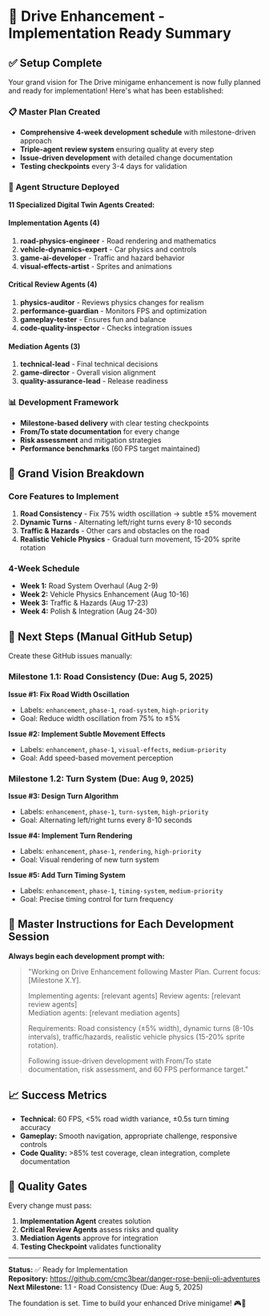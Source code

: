 # 🚀 Drive Enhancement - Implementation Ready Summary

## ✅ Setup Complete

Your grand vision for The Drive minigame enhancement is now fully planned and ready for implementation! Here's what has been established:

### 📋 Master Plan Created
- **Comprehensive 4-week development schedule** with milestone-driven approach
- **Triple-agent review system** ensuring quality at every step
- **Issue-driven development** with detailed change documentation
- **Testing checkpoints** every 3-4 days for validation

### 🤖 Agent Structure Deployed
**11 Specialized Digital Twin Agents Created:**

#### Implementation Agents (4)
1. **road-physics-engineer** - Road rendering and mathematics
2. **vehicle-dynamics-expert** - Car physics and controls  
3. **game-ai-developer** - Traffic and hazard behavior
4. **visual-effects-artist** - Sprites and animations

#### Critical Review Agents (4)
1. **physics-auditor** - Reviews physics changes for realism
2. **performance-guardian** - Monitors FPS and optimization
3. **gameplay-tester** - Ensures fun and balance
4. **code-quality-inspector** - Checks integration issues

#### Mediation Agents (3)
1. **technical-lead** - Final technical decisions
2. **game-director** - Overall vision alignment
3. **quality-assurance-lead** - Release readiness

### 📊 Development Framework
- **Milestone-based delivery** with clear testing checkpoints
- **From/To state documentation** for every change
- **Risk assessment** and mitigation strategies
- **Performance benchmarks** (60 FPS target maintained)

## 🎯 Grand Vision Breakdown

### Core Features to Implement
1. **Road Consistency** - Fix 75% width oscillation → subtle ±5% movement
2. **Dynamic Turns** - Alternating left/right turns every 8-10 seconds
3. **Traffic & Hazards** - Other cars and obstacles on the road
4. **Realistic Vehicle Physics** - Gradual turn movement, 15-20% sprite rotation

### 4-Week Schedule
- **Week 1:** Road System Overhaul (Aug 2-9)
- **Week 2:** Vehicle Physics Enhancement (Aug 10-16)  
- **Week 3:** Traffic & Hazards (Aug 17-23)
- **Week 4:** Polish & Integration (Aug 24-30)

## 📝 Next Steps (Manual GitHub Setup)

Create these GitHub issues manually:

### Milestone 1.1: Road Consistency (Due: Aug 5, 2025)

**Issue #1: Fix Road Width Oscillation**
- Labels: `enhancement`, `phase-1`, `road-system`, `high-priority`
- Goal: Reduce width oscillation from 75% to ±5%

**Issue #2: Implement Subtle Movement Effects**  
- Labels: `enhancement`, `phase-1`, `visual-effects`, `medium-priority`
- Goal: Add speed-based movement perception

### Milestone 1.2: Turn System (Due: Aug 9, 2025)

**Issue #3: Design Turn Algorithm**
- Labels: `enhancement`, `phase-1`, `turn-system`, `high-priority`
- Goal: Alternating left/right turns every 8-10 seconds

**Issue #4: Implement Turn Rendering**
- Labels: `enhancement`, `phase-1`, `rendering`, `high-priority`  
- Goal: Visual rendering of new turn system

**Issue #5: Add Turn Timing System**
- Labels: `enhancement`, `phase-1`, `timing-system`, `medium-priority`
- Goal: Precise timing control for turn frequency

## 🔄 Master Instructions for Each Development Session

**Always begin each development prompt with:**

> "Working on Drive Enhancement following Master Plan. Current focus: [Milestone X.Y]. 
> 
> Implementing agents: [relevant agents]
> Review agents: [relevant review agents]  
> Mediation agents: [relevant mediation agents]
>
> Requirements: Road consistency (±5% width), dynamic turns (8-10s intervals), traffic/hazards, realistic vehicle physics (15-20% sprite rotation).
>
> Following issue-driven development with From/To state documentation, risk assessment, and 60 FPS performance target."

## 📈 Success Metrics
- **Technical:** 60 FPS, <5% road width variance, ±0.5s turn timing accuracy
- **Gameplay:** Smooth navigation, appropriate challenge, responsive controls
- **Code Quality:** >85% test coverage, clean integration, complete documentation

## 🚦 Quality Gates
Every change must pass:
1. **Implementation Agent** creates solution
2. **Critical Review Agents** assess risks and quality
3. **Mediation Agents** approve for integration
4. **Testing Checkpoint** validates functionality

---

**Status:** ✅ Ready for Implementation  
**Repository:** https://github.com/cmc3bear/danger-rose-benji-oli-adventures  
**Next Milestone:** 1.1 - Road Consistency (Due: Aug 5, 2025)  

The foundation is set. Time to build your enhanced Drive minigame! 🎮🏁
